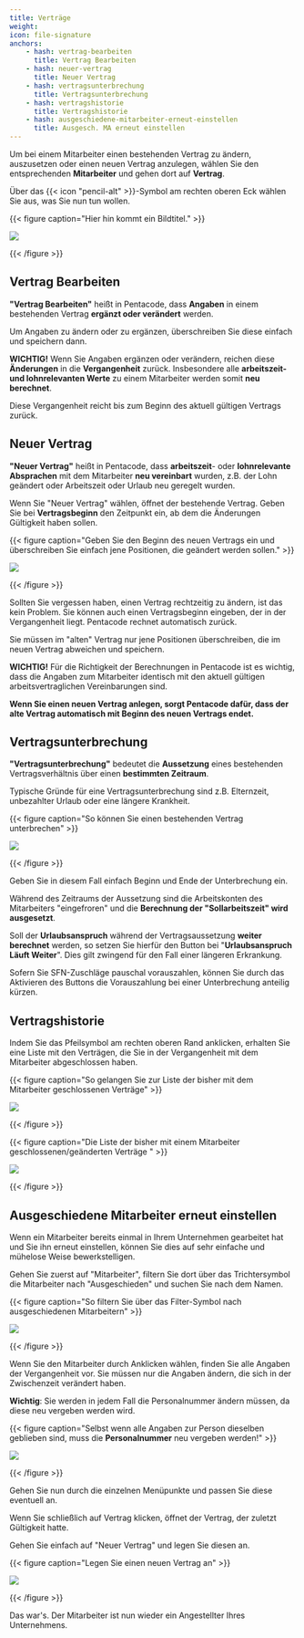 ```yaml
---
title: Verträge
weight:
icon: file-signature
anchors:
    - hash: vertrag-bearbeiten
      title: Vertrag Bearbeiten
    - hash: neuer-vertrag
      title: Neuer Vertrag
    - hash: vertragsunterbrechung
      title: Vertragsunterbrechung
    - hash: vertragshistorie
      title: Vertragshistorie
    - hash: ausgeschiedene-mitarbeiter-erneut-einstellen
      title: Ausgesch. MA erneut einstellen
---
```


Um bei einem Mitarbeiter einen bestehenden Vertrag zu ändern, auszusetzen oder einen neuen Vertrag anzulegen, wählen Sie den entsprechenden **Mitarbeiter** und gehen dort auf **Vertrag**.

Über das {{< icon "pencil-alt" >}}-Symbol am rechten oberen Eck wählen Sie aus, was Sie nun tun wollen.

{{< figure caption="Hier hin kommt ein Bildtitel." >}}

![](/uploads/vertrag-bearbeiten-allg.png)

{{< /figure >}}

## Vertrag Bearbeiten

**"Vertrag Bearbeiten"** heißt in Pentacode, dass **Angaben** in einem bestehenden Vertrag **ergänzt oder verändert** werden.

Um Angaben zu ändern oder zu ergänzen, überschreiben Sie diese einfach und speichern dann.

**WICHTIG!** Wenn Sie Angaben ergänzen oder verändern, reichen diese **Änderungen** in die **Vergangenheit** zurück. Insbesondere alle **arbeitszeit- und lohnrelevanten Werte** zu einem Mitarbeiter werden somit **neu berechnet**.

Diese Vergangenheit reicht bis zum Beginn des aktuell gültigen Vertrags zurück.

## Neuer Vertrag

**"Neuer Vertrag"** heißt in Pentacode, dass **arbeitszeit**- oder **lohnrelevante Absprachen** mit dem Mitarbeiter **neu vereinbart** wurden, z.B. der Lohn geändert oder Arbeitszeit oder Urlaub neu geregelt wurden.

Wenn Sie "Neuer Vertrag" wählen, öffnet der bestehende Vertrag. Geben Sie bei **Vertragsbeginn** den Zeitpunkt ein, ab dem die Änderungen Gültigkeit haben sollen.

{{< figure caption="Geben Sie den Beginn des neuen Vertrags ein und überschreiben Sie einfach jene Positionen, die geändert werden sollen." >}}

![](/uploads/neuer-vertrag.png)

{{< /figure >}}

Sollten Sie vergessen haben, einen Vertrag rechtzeitig zu ändern, ist das kein Problem. Sie können auch einen Vertragsbeginn eingeben, der in der Vergangenheit liegt. Pentacode rechnet automatisch zurück.

Sie müssen im "alten" Vertrag nur jene Positionen überschreiben, die im neuen Vertrag abweichen und speichern.

**WICHTIG!** Für die Richtigkeit der Berechnungen in Pentacode ist es wichtig, dass die Angaben zum Mitarbeiter identisch mit den aktuell gültigen arbeitsvertraglichen Vereinbarungen sind.

**Wenn Sie einen neuen Vertrag anlegen, sorgt Pentacode dafür, dass der alte Vertrag automatisch mit Beginn des neuen Vertrags endet.**

## Vertragsunterbrechung

**"Vertragsunterbrechung"** bedeutet die **Aussetzung** eines bestehenden Vertragsverhältnis über einen **bestimmten Zeitraum**.

Typische Gründe für eine Vertragsunterbrechung sind z.B. Elternzeit, unbezahlter Urlaub oder eine längere Krankheit.

{{< figure caption="So können Sie einen bestehenden Vertrag unterbrechen" >}}

![](/uploads/vertragsunterbrechung.png)

{{< /figure >}}

Geben Sie in diesem Fall einfach Beginn und Ende der Unterbrechung ein.

Während des Zeitraums der Aussetzung sind die Arbeitskonten des Mitarbeiters "eingefroren" und die **Berechnung der "Sollarbeitszeit" wird ausgesetzt**.

Soll der **Urlaubsanspruch** während der Vertragsaussetzung **weiter berechnet** werden, so setzen Sie hierfür den Button bei "**Urlaubsanspruch Läuft Weiter**". Dies gilt zwingend für den Fall einer längeren Erkrankung.

Sofern Sie SFN-Zuschläge pauschal vorauszahlen, können Sie durch das Aktivieren des Buttons die Vorauszahlung bei einer Unterbrechung anteilig kürzen.

## Vertragshistorie

Indem Sie das Pfeilsymbol am rechten oberen Rand anklicken, erhalten Sie eine Liste mit den Verträgen, die Sie in der Vergangenheit mit dem Mitarbeiter abgeschlossen haben.

{{< figure caption="So gelangen Sie zur Liste der bisher mit dem Mitarbeiter geschlossenen Verträge" >}}

![](/uploads/vertragshistorie1.png)

{{< /figure >}}

{{< figure caption="Die Liste der bisher mit einem Mitarbeiter geschlossenen/geänderten Verträge " >}}

![](/uploads/vertragshistorie2.png)

{{< /figure >}}

## Ausgeschiedene Mitarbeiter erneut einstellen

Wenn ein Mitarbeiter bereits einmal in Ihrem Unternehmen gearbeitet hat und Sie ihn erneut einstellen, können Sie dies auf sehr einfache und mühelose Weise bewerkstelligen.

Gehen Sie zuerst auf "Mitarbeiter", filtern Sie dort über das Trichtersymbol die Mitarbeiter nach "Ausgeschieden" und suchen Sie nach dem Namen.

{{< figure caption="So filtern Sie über das Filter-Symbol nach ausgeschiedenen Mitarbeitern" >}}

![](/uploads/erneut-einstellen1.png)

{{< /figure >}}

Wenn Sie den Mitarbeiter durch Anklicken wählen, finden Sie alle Angaben der Vergangenheit vor. Sie müssen nur die Angaben ändern, die sich in der Zwischenzeit verändert haben.

**Wichtig**: Sie werden in jedem Fall die Personalnummer ändern müssen, da diese neu vergeben werden wird.

{{< figure caption="Selbst wenn alle Angaben zur Person dieselben geblieben sind, muss die **Personalnummer** neu vergeben werden!" >}}

![](/uploads/erneut-einstellen2.png)

{{< /figure >}}

Gehen Sie nun durch die einzelnen Menüpunkte und passen Sie diese eventuell an.

Wenn Sie schließlich auf Vertrag klicken, öffnet der Vertrag, der zuletzt Gültigkeit hatte.

Gehen Sie einfach auf "Neuer Vertrag" und legen Sie diesen an.

{{< figure caption="Legen Sie einen neuen Vertrag an" >}}

![](/uploads/erneut-einstellen3.png)

{{< /figure >}}

Das war's. Der Mitarbeiter ist nun wieder ein Angestellter Ihres Unternehmens.
